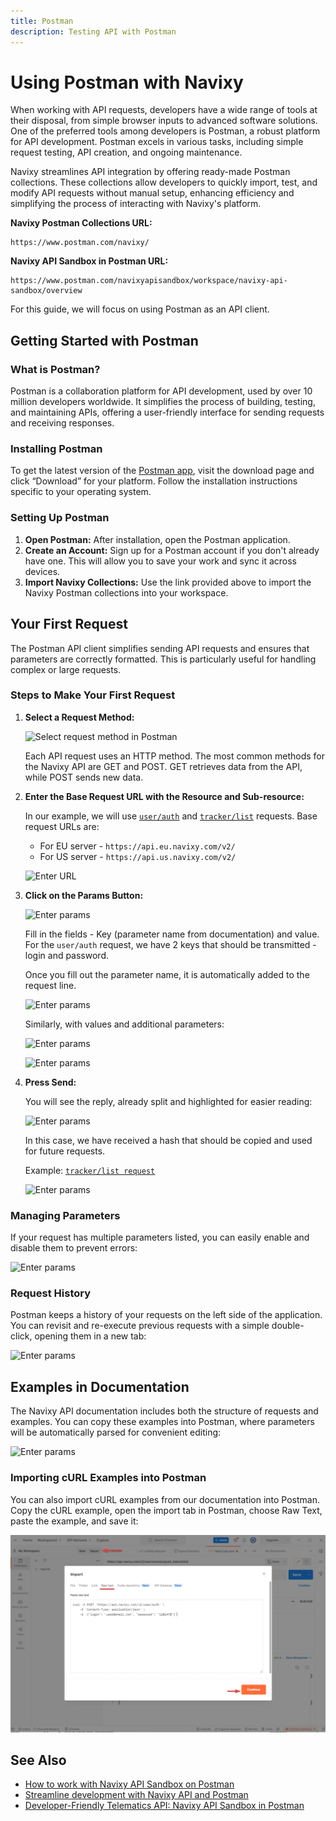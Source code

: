 ```yaml
---
title: Postman
description: Testing API with Postman
---
```


# Using Postman with Navixy

When working with API requests, developers have a wide range of tools at their disposal, from simple browser inputs to advanced software solutions. One of the preferred tools among developers is Postman, a robust platform for API development. Postman excels in various tasks, including simple request testing, API creation, and ongoing maintenance.

Navixy streamlines API integration by offering ready-made Postman collections. These collections allow developers to quickly import, test, and modify API requests without manual setup, enhancing efficiency and simplifying the process of interacting with Navixy's platform.

**Navixy Postman Collections URL:**

```
https://www.postman.com/navixy/
```

**Navixy API Sandbox in Postman URL:**

```
https://www.postman.com/navixyapisandbox/workspace/navixy-api-sandbox/overview
```

For this guide, we will focus on using Postman as an API client.

## Getting Started with Postman

### What is Postman?

Postman is a collaboration platform for API development, used by over 10 million developers worldwide. It simplifies the process of building, testing, and maintaining APIs, offering a user-friendly interface for sending requests and receiving responses.

### Installing Postman

To get the latest version of the [Postman app](https://postman.com), visit the download page and click “Download” for your platform. Follow the installation instructions specific to your operating system.

### Setting Up Postman

1. **Open Postman:** After installation, open the Postman application.
2. **Create an Account:** Sign up for a Postman account if you don't already have one. This will allow you to save your work and sync it across devices.
3. **Import Navixy Collections:** Use the link provided above to import the Navixy Postman collections into your workspace.

## Your First Request

The Postman API client simplifies sending API requests and ensures that parameters are correctly formatted. This is particularly useful for handling complex or large requests.

### Steps to Make Your First Request

1.  **Select a Request Method:**

    ![Select request method in Postman](../docs/general/assets/postman_select.png)

    Each API request uses an HTTP method. The most common methods for the Navixy API are GET and POST. GET retrieves data from the API, while POST sends new data.
2.  **Enter the Base Request URL with the Resource and Sub-resource:**

    In our example, we will use [`user/auth`](../user-api/backend-api/resources/commons/user/index.md#auth) and [`tracker/list`](../user-api/backend-api/resources/tracking/tracker/index.md#list) requests. Base request URLs are:

    * For EU server - `https://api.eu.navixy.com/v2/`
    * For US server - `https://api.us.navixy.com/v2/`

    ![Enter URL](../docs/general/assets/enter-url.png)
3.  **Click on the Params Button:**

    ![Enter params](../docs/general/assets/postman_params.png)

    Fill in the fields - Key (parameter name from documentation) and value. For the `user/auth` request, we have 2 keys that should be transmitted - login and password.

    Once you fill out the parameter name, it is automatically added to the request line.

    ![Enter params](../docs/general/assets/postman_params2.png)

    Similarly, with values and additional parameters:

    ![Enter params](../docs/general/assets/postman_params3.png)

    ![Enter params](../docs/general/assets/postman_params4.png)
4.  **Press Send:**

    You will see the reply, already split and highlighted for easier reading:

    ![Enter params](../docs/general/assets/postman_body.png)

    In this case, we have received a hash that should be copied and used for future requests.

    Example: [`tracker/list request`](../user-api/backend-api/resources/tracking/tracker/index.md#list)

    ![Enter params](../docs/general/assets/postman_tracker_list.png)

### Managing Parameters

If your request has multiple parameters listed, you can easily enable and disable them to prevent errors:

![Enter params](../docs/general/assets/postman_params5.gif)

### Request History

Postman keeps a history of your requests on the left side of the application. You can revisit and re-execute previous requests with a simple double-click, opening them in a new tab:

![Enter params](../docs/general/assets/postman_response.gif)

## Examples in Documentation

The Navixy API documentation includes both the structure of requests and examples. You can copy these examples into Postman, where parameters will be automatically parsed for convenient editing:

![Enter params](../docs/general/assets/postman_apn.png)

### Importing cURL Examples into Postman

You can also import cURL examples from our documentation into Postman. Copy the cURL example, open the import tab in Postman, choose Raw Text, paste the example, and save it:

![Enter params](../docs/general/assets/postman_curl_in.png)

## See Also

* [How to work with Navixy API Sandbox on Postman](https://www.postman.com/navixyapisandbox/workspace/navixy-api-sandbox/folder/8534541-b576926c-002f-42aa-8a4c-b67ee63096f9?action=share\&source=copy-link\&creator=8534541\&ctx=documentation)
* [Streamline development with Navixy API and Postman](https://www.navixy.com/blog/streamline-development-with-navixy-api-and-postman/?from=docs_dev)
* [Developer-Friendly Telematics API: Navixy API Sandbox in Postman](https://www.navixy.com/blog/optimising-api-integration-navixy-api-sandbox-in-postman/?from=docs_dev)
